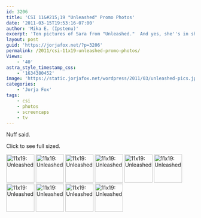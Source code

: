 ```yaml
---
id: 3206
title: 'CSI 11&#215;19 "Unleashed" Promo Photos'
date: '2011-03-15T19:53:16-07:00'
author: 'Mika E. (Ipstenu)'
excerpt: 'Ten pictures of Sara from "Unleashed."  And yes, she''s in shots with Heather. Winning!'
layout: post
guid: 'https://jorjafox.net/?p=3206'
permalink: /2011/csi-11x19-unleashed-promo-photos/
Views:
    - '40'
astra_style_timestamp_css:
    - '1634380452'
image: 'https://static.jorjafox.net/wordpress/2011/03/unleashed-pics.jpg'
categories:
    - 'Jorja Fox'
tags:
    - csi
    - photos
    - screencaps
    - tv
---
```


Nuff said.

Click to see full sized.

<a href="https://jorjafox.net/gallery/tv/csi/pub/s11/stills/1119-unleashed01.jpg" title="11x19: Unleashed"><img src="https://jorjafox.net/gallery/cache/tv/csi/pub/s11/stills/1119-unleashed01_200_cw200_ch200_thumb.jpg" width="75" height="75" class="zenphoto" alt="11x19: Unleashed" /></a> <a href="https://jorjafox.net/gallery/tv/csi/pub/s11/stills/1119-unleashed02.jpg" title="11x19: Unleashed"><img src="https://jorjafox.net/gallery/cache/tv/csi/pub/s11/stills/1119-unleashed02_200_cw200_ch200_thumb.jpg" width="75" height="75" class="zenphoto" alt="11x19: Unleashed" /></a> <a href="https://jorjafox.net/gallery/tv/csi/pub/s11/stills/1119-unleashed03.jpg" title="11x19: Unleashed"><img src="https://jorjafox.net/gallery/cache/tv/csi/pub/s11/stills/1119-unleashed03_200_cw200_ch200_thumb.jpg" width="75" height="75" class="zenphoto" alt="11x19: Unleashed" /></a> <a href="https://jorjafox.net/gallery/tv/csi/pub/s11/stills/1119-unleashed04.jpg" title="11x19: Unleashed"><img src="https://jorjafox.net/gallery/cache/tv/csi/pub/s11/stills/1119-unleashed04_200_cw200_ch200_thumb.jpg" width="75" height="75" class="zenphoto" alt="11x19: Unleashed" /></a> <a href="https://jorjafox.net/gallery/tv/csi/pub/s11/stills/1119-unleashed05.jpg" title="11x19: Unleashed"><img src="https://jorjafox.net/gallery/cache/tv/csi/pub/s11/stills/1119-unleashed05_200_cw200_ch200_thumb.jpg" width="75" height="75" class="zenphoto" alt="11x19: Unleashed" /></a> <a href="https://jorjafox.net/gallery/tv/csi/pub/s11/stills/1119-unleashed06.jpg" title="11x19: Unleashed"><img src="https://jorjafox.net/gallery/cache/tv/csi/pub/s11/stills/1119-unleashed06_200_cw200_ch200_thumb.jpg" width="75" height="75" class="zenphoto" alt="11x19: Unleashed" /></a> <a href="https://jorjafox.net/gallery/tv/csi/pub/s11/stills/1119-unleashed07.jpg" title="11x19: Unleashed"><img src="https://jorjafox.net/gallery/cache/tv/csi/pub/s11/stills/1119-unleashed07_200_cw200_ch200_thumb.jpg" width="75" height="75" class="zenphoto" alt="11x19: Unleashed" /></a> <a href="https://jorjafox.net/gallery/tv/csi/pub/s11/stills/1119-unleashed08.jpg" title="11x19: Unleashed"><img src="https://jorjafox.net/gallery/cache/tv/csi/pub/s11/stills/1119-unleashed08_200_cw200_ch200_thumb.jpg" width="75" height="75" class="zenphoto" alt="11x19: Unleashed" /></a> <a href="https://jorjafox.net/gallery/tv/csi/pub/s11/stills/1119-unleashed09.jpg" title="11x19: Unleashed"><img src="https://jorjafox.net/gallery/cache/tv/csi/pub/s11/stills/1119-unleashed09_200_cw200_ch200_thumb.jpg" width="75" height="75" class="zenphoto" alt="11x19: Unleashed" /></a> <a href="https://jorjafox.net/gallery/tv/csi/pub/s11/stills/1119-unleashed10.jpg" title="11x19: Unleashed"><img src="https://jorjafox.net/gallery/cache/tv/csi/pub/s11/stills/1119-unleashed10_200_cw200_ch200_thumb.jpg" width="75" height="75" class="zenphoto" alt="11x19: Unleashed" /></a>
